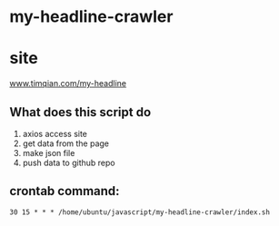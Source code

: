 # my-headline-crawler

# site

www.timqian.com/my-headline

## What does this script do

1. axios access site
2. get data from the page
3. make json file
4. push data to github repo

## crontab command:

`30 15 * * * /home/ubuntu/javascript/my-headline-crawler/index.sh`
